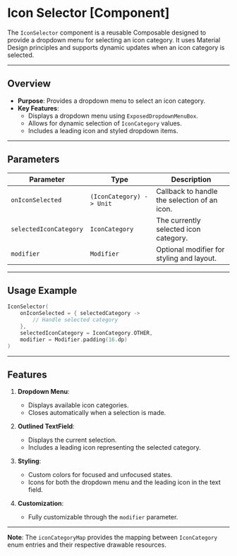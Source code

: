 # Icon Selector [Component]

The `IconSelector` component is a reusable Composable designed to provide a dropdown menu for selecting an icon category. It uses Material Design principles and supports dynamic updates when an icon category is selected.

---

## Overview

- **Purpose**: Provides a dropdown menu to select an icon category.
- **Key Features**:
    - Displays a dropdown menu using `ExposedDropdownMenuBox`.
    - Allows for dynamic selection of `IconCategory` values.
    - Includes a leading icon and styled dropdown items.

---

## Parameters

| Parameter              | Type                     | Description                                  |
|------------------------|--------------------------|----------------------------------------------|
| `onIconSelected`       | `(IconCategory) -> Unit` | Callback to handle the selection of an icon. |
| `selectedIconCategory` | `IconCategory`           | The currently selected icon category.        |
| `modifier`             | `Modifier`               | Optional modifier for styling and layout.    |

---

## Usage Example

```kotlin
IconSelector(
    onIconSelected = { selectedCategory ->
        // Handle selected category
    },
    selectedIconCategory = IconCategory.OTHER,
    modifier = Modifier.padding(16.dp)
)
```

---

## Features

1. **Dropdown Menu**:
    - Displays available icon categories.
    - Closes automatically when a selection is made.

2. **Outlined TextField**:
    - Displays the current selection.
    - Includes a leading icon representing the selected category.

3. **Styling**:
    - Custom colors for focused and unfocused states.
    - Icons for both the dropdown menu and the leading icon in the text field.

4. **Customization**:
    - Fully customizable through the `modifier` parameter.

---

**Note**: The `iconCategoryMap` provides the mapping between `IconCategory` enum entries and their respective drawable resources.

